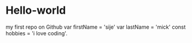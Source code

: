 # Hello-world
my first repo on Github
var firstName = 'sije'
var lastName = 'mick'
const hobbies = 'i love coding'.

